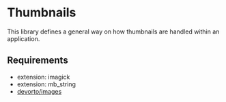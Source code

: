 # Thumbnails
This library defines a general way on how thumbnails are handled within an application.

## Requirements
- extension: imagick
- extension: mb_string
- [devorto/images](https://github.com/devorto/images)
